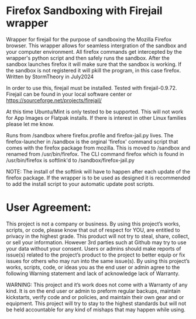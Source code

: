 # Firefox Sandboxing with Firejail wrapper
Wrapper for firejail for the purpose of sandboxing the Mozilla Firefox browser. This wrapper allows for seamless intergration of the sandbox and your computer environment. All firefox commands get intercepted by the wrapper's python script and then safely runs the sandbox. After the sandbox launches firefox it will make sure that the sandbox is working. If the sandbox is not registered it will pkill the program, in this case firefox.
Written by StormTheory in July2024

In order to use this, firejail must be installed. Tested with firejail-0.9.72. 
Firejail can be found in your local software center or https://sourceforge.net/projects/firejail/

At this time Ubuntu/Mint is only tested to be supported. This will not work for App Images or Flatpak installs. If there is interest in other Linux families please let me know. 

Runs from /sandbox where firefox.profile and firefox-jail.py lives. 
The firefox-launcher in /sandbox is the orginal 'firefox' command script that comes with the firefox package from mozilla. This is moved to /sandbox and renamed from /usr/bin/firefox.
The CLI command firefox which is found in /usr/bin/firefox is softlink'd to /sandbox/firefox-jail.py

NOTE: The install of the softlink will have to happen after each update of the firefox package. 
If the wrapper is to be used as designed it is recommended to add the install script to your automatic update post scripts. 

# User Agreement:
This project is not a company or business. By using this project’s works, scripts, or code, please know that out of respect for YOU, are entitled to privacy in the highest grade. This product will not try to steal, share, collect, or sell your information. However 3rd parties such at Github may try to use your data without your consent. Users or admins should make reports of issue(s) related to the project’s product to the project to better equip or fix issues for others who may run into the same issue(s). By using this project’s works, scripts, code, or ideas you as the end user or admin agree to the following Warning statement and lack of acknowledge lack of Warranty.

WARNING: This project and it’s work does not come with a Warranty of any kind. It is on the end user or admin to preform regular backups, maintain kickstarts, verify code and or policies, and maintain their own gear and or equipment. This project will try to stay to the highest standards but will not be held accountable for any kind of mishaps that may happen while using.
